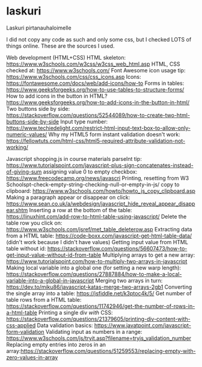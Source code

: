 # laskuri
Laskuri pirtanauhaloimelle

I did not copy any code as such and only some css,
but I checked LOTS of things online. These are the sources I used.


Web development (HTML+CSS)
    HTML skeleton: https://www.w3schools.com/w3css/w3css_web_html.asp
    HTML, CSS checked at: https://www.w3schools.com/
    Font Awesome icon usage tip: https://www.w3schools.com/css/css_icons.asp
    Icons: https://fontawesome.com/docs/web/add-icons/how-to
    Forms in tables: https://www.geeksforgeeks.org/how-to-use-tables-to-structure-forms/
    How to add icons in the button in HTML? https://www.geeksforgeeks.org/how-to-add-icons-in-the-button-in-html/
    Two buttons side by side: https://stackoverflow.com/questions/52544089/how-to-create-two-html-buttons-side-by-side
    Input type number: https://www.techiedelight.com/restrict-html-input-text-box-to-allow-only-numeric-values/
    Why my HTML5 form instant validation doesn't work: https://fellowtuts.com/html-css/html5-required-attribute-validation-not-working/


Javascript
    shopping.js in course materials
    parseInt tip: https://www.tutorialspoint.com/javascript-plus-sign-concatenates-instead-of-giving-sum
    assigning value 0 to empty checkbox: https://www.freecodecamp.org/news/javascri
    Printing, resetting from W3 Schoolspt-check-empty-string-checking-null-or-empty-in-js/
    copy to clipboard: https://www.w3schools.com/howto/howto_js_copy_clipboard.asp
    Making a paragraph appear or disappear on click: https://www.sean.co.uk/a/webdesign/javascript_hide_reveal_appear_disappear.shtm
    Inserting a row at the bottom of the table: https://linuxhint.com/add-row-to-html-table-using-javascript/
    Delete the table row you click on: https://www.w3schools.com/jsref/met_table_deleterow.asp
    Extracting data from a HTML table: https://code-boxx.com/javascript-get-html-table-data/ (didn't work because I didn't have values)
    Getting input value from HTML table without id: https://stackoverflow.com/questions/56607473/how-to-get-input-value-without-id-from-table
    Multiplying arrays to get a new array: https://www.tutorialspoint.com/how-to-multiply-two-arrays-in-javascript
    Making local variable into a global one (for setting a new warp length): https://stackoverflow.com/questions/27887884/how-to-make-a-local-variable-into-a-global-in-javascript
    Merging two arrays in turn: https://dev.to/miku86/javascript-katas-merge-two-arrays-2gb1
    Converting the single array into a table: https://jsfiddle.net/k3ptoc4k/5/
    Get number of table rows from a HTML table: https://stackoverflow.com/questions/11742946/get-the-number-of-rows-in-a-html-table
    Printing a single div _with_ CSS: https://stackoverflow.com/questions/21379605/printing-div-content-with-css-applied
    Data validation basics: https://www.javatpoint.com/javascript-form-validation
    Validating input as numbers in a range: https://www.w3schools.com/js/tryit.asp?filename=tryjs_validation_number
    Replacing empty entries into zeros in an array:https://stackoverflow.com/questions/51259553/replacing-empty-with-zero-values-in-array






